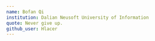 ```yaml
---
name: Bofan Qi
institution: Dalian Neusoft University of Information
quote: Never give up.
github_user: Hlacer
---
```


